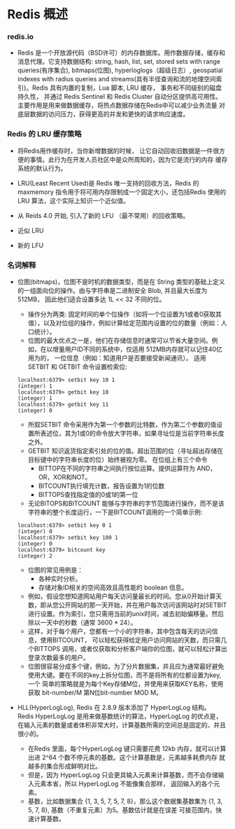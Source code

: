 # Redis 概述

### redis.io
* Redis 是一个开放源代码（BSD许可）的内存数据库。用作数据存储，缓存和消息代理。它支持数据结构: string, hash, list, set, 
stored sets with range queries(有序集合), bitmaps(位图), hyperloglogs（超级日志）, geospatial indexes with radius 
queries and streams(具有半径查询和流的地理空间索引)。Redis 具有内置的复制，Lua 脚本, LRU 缓存， 事务和不同级别的磁盘持久性，
并通过 Redis Sentinel 和 Redis Cluster 自动分区提供高可用性。 主要作用是用来做数据缓存，将热点数据存储在Redis中可以减少业务流量
对底层数据的访问压力，获得更高的并发和更快的请求响应速度。 

### Redis 的 LRU 缓存策略
* 将Redis用作缓存时，当你新增数据的时候， 让它自动回收旧数据是一件很方便的事情。此行为在开发人员社区中是众所周知的，因为它是流行的内存
缓存系统的默认行为。
* LRU(Least Recent Used)是 Redis 唯一支持的回收方法，Redis 的 maxmemory 指令用于将可用内存限制成一个固定大小，还包括Redis 使用的
LRU 算法，这个实际上知识一个近似值。
* 从 Reids 4.0 开始, 引入了新的 LFU （最不常用）的回收策略。

* 近似 LRU

* 新的 LFU


### 名词解释

* 位图(bitmaps)，位图不是时机的数据类型，而是在 String 类型的基础上定义的一组面向位的操作。由与字符串是二进制安全 Blob, 并且最大长度为 512MB，
因此他们适合设置多达 1L << 32 不同的位。
  * 操作分为两类: 固定时间的单个位操作（如将一个位设置为1或者0获取其值），以及对位组的操作，例如计算给定范围内设置的位的数量（例如：人口统计）。
  * 位图的最大优点之一是，他们在存储信息时通常可以节省大量空间。例如，在以增量用户ID不同的系统中，仅适用 512MB内存就可以记住40亿用为的，
  一位信息（例如：知道用户是否要接受新闻通讯）。
  适用 SETBIT 和 GETBIT 命令设置检索位:
  ```shell script
  localhost:6379> setbit key 10 1
  (integer) 1
  localhost:6379> getbit key 10
  (integer) 1
  localhost:6379> getbit key 11
  (integer) 0
  ```
  * 所叙SETBIT 命令采用作为第一个参数的比特数，作为第二个参数的值设置所表述位，其为1或0的命令放大字符串，如果寻址位是当前字符串长度之外。
  * GETBIT 知识返货指定索引处的位的值。超出范围的位（寻址超出存储在目标键中的字符串长度的位）始终被视为零。
  在位组上有三个命令
    * BITTOP在不同的字符串之间执行按位运算。提供运算符为 AND，OR，XOR和NOT。
    * BITCOUNT执行填充计数，报告设置为1的位数
    * BITTOPS查找指定值的0或1的第一位
  * 无论BITOPS和BITCOUNT 能够与字符串的字节范围进行操作，而不是该字符串的整个长度运行，一下是BITCOUNT调用的一个简单示例:
  ```shell script
  localhost:6379> setbit key 0 1
  (integer) 0
  localhost:6379> setbit key 100 1
  (integer) 0
  localhost:6379> bitcount key
  (integer) 2
  ```
  * 位图的常见用例是：
    * 各种实时分析。
    * 存储对象ID相关的空间高效且高性能的 boolean 信息。
  * 例如，假设您想知道网站用户每天访问量最长的时间。您从0开始计算天数，即从您公开网站的那一天开始，并在用户每次访问该网站时对SETBIT
  进行设置。作为索引，您只需用当前的unix时间，减去初始偏移量。然后除以一天中的秒数（通常 3600 * 24）。
  * 这样，对于每个用户，您都有一个小的字符串，其中包含每天的访问信息，使用BITCOUNT， 可以轻松获得给定用户访问网站的天数，而只需几个BITTOPS
  调用，或者仅获取和分析客户端你的位图，就可以轻松计算出登录次数最多的用户。
  * 位图很容易分成多个键，例如，为了分片数据集，并且应为通常最好避免使用大键。要在不同的key上拆分位图，而不是将所有的位都设置为key, 一个
  简单的策略就是为每个Key存储M位，并使用来获取KEY名称，使用获取 bit-number/M 第N位bit-number MOD M。
  
* HLL(HyperLogLog), Redis 在 2.8.9 版本添加了 HyperLogLog 结构。 Redis HyperLogLog 是用来做基数统计的算法，HyperLogLog 的优点是，
在输入元素的数量或者体积非常大时，计算基数所需的空间总是固定的、并且很小的。
  * 在Redis 里面，每个HyperLogLog 键只需要花费 12kb 内存，就可以计算出进 2^64 个数不停元素的基数。这个计算基数是，元素越多耗费内存
  就越多的集合形成鲜明对比。
  * 但是，因为 HyperLogLog 只会更具输入元素来计算基数，而不会存储输入元素本省，所以 HyperLogLog 不能像集合那样， 返回输入的各个元素。
  * 基数，比如数据集合 {1, 3, 5, 7, 5, 7, 8}，那么这个数据集基数集为 {1, 3, 5, 7, 8}, 基数（不重复元素）为5。基数估计就是在误差
  可接范围内，快速计算基数。
 
